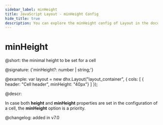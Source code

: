 ```yaml
---
sidebar_label: minHeight
title: JavaScript Layout - minHeight Config 
hide_title: true
description: You can explore the minHeight config of Layout in the documentation of the DHTMLX JavaScript UI library. Browse developer guides and API reference, try out code examples and live demos, and download a free 30-day evaluation version of DHTMLX Suite 7.
---
```

 
# minHeight

@short: the minimal height to be set for a cell

@signature: {'minHeight?: number | string;'}

@example:
var layout = new dhx.Layout("layout_container", {
    cols: [
      { header: "Cell header", minHeight: "40px"}
    ]
});

@descr:

In case both **height** and **minHeight** properties are set in the configuration of a cell, the **minHeight** option is a priority.

@changelog: added in v7.0

[comment]: # (@relatedapi: layout/api/layout_height_config.md layout/api/layout_maxheight_config.md)

[comment]: # (@related: layout/cell_configuration.md#cell-size)

